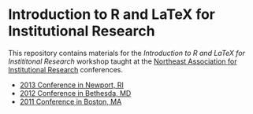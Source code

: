 Introduction to R and LaTeX for Institutional Research
===================

This repository contains materials for the *Introduction to R and LaTeX for Instititonal Research* workshop taught at the [Northeast Association for Institutional Research](http://www.neair.org/event/2013_Newport) conferences. 

* [2013 Conference in Newport, RI](http://www.neair.org/event/2013_Newport)
* [2012 Conference in Bethesda, MD](http://www.neair.org/event/2012Bethesda)
* [2011 Conference in Boston, MA](http://c.ymcdn.com/sites/www.neair.org/resource/resmgr/conf2011/2011_boston_conference_progr.pdf)

